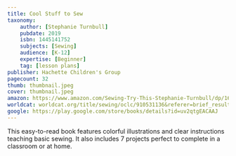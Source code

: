 ```yaml
---
title: Cool Stuff to Sew
taxonomy:
	author: [Stephanie Turnbull]
	pubdate: 2019
	isbn: 1445141752
	subjects: [Sewing]
	audience: [K-12]
	expertise: [Beginner]
	tag: [lesson plans]
publisher: Hachette Children's Group
pagecount: 32
thumb: thumbnail.jpeg
cover: thumbnail.jpeg
amazon: https://www.amazon.com/Sewing-Try-This-Stephanie-Turnbull/dp/1625883757/ref=sr_1_1?keywords=sewing+turnbull&qid=1571174703&sr=8-1
worldcat: worldcat.org/title/sewing/oclc/910531136&referer=brief_results
google: https://play.google.com/store/books/details?id=uv2qtgEACAAJ
---
```

This easy-to-read book features colorful illustrations and clear instructions teaching basic sewing. It also includes 7 projects perfect to complete in a classroom or at home.